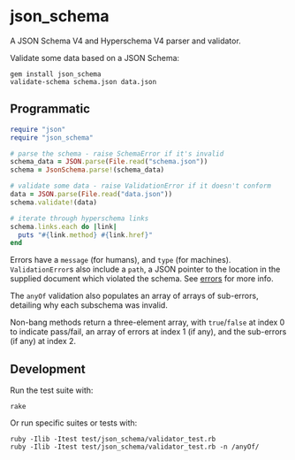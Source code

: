 # json_schema

A JSON Schema V4 and Hyperschema V4 parser and validator.

Validate some data based on a JSON Schema:

```
gem install json_schema
validate-schema schema.json data.json
```

## Programmatic

``` ruby
require "json"
require "json_schema"

# parse the schema - raise SchemaError if it's invalid
schema_data = JSON.parse(File.read("schema.json"))
schema = JsonSchema.parse!(schema_data)

# validate some data - raise ValidationError if it doesn't conform
data = JSON.parse(File.read("data.json"))
schema.validate!(data)

# iterate through hyperschema links
schema.links.each do |link|
  puts "#{link.method} #{link.href}"
end
```

Errors have a `message` (for humans), and `type` (for machines).
`ValidationError`s also include a `path`, a JSON pointer to the location in
the supplied document which violated the schema. See [errors](docs/errors.md)
for more info.

The `anyOf` validation also populates an array of arrays of sub-errors, detailing
why each subschema was invalid.

Non-bang methods return a three-element array, with `true`/`false` at index 0
to indicate pass/fail, an array of errors at index 1 (if any), and the sub-errors
(if any) at index 2.

## Development

Run the test suite with:

```
rake
```

Or run specific suites or tests with:

```
ruby -Ilib -Itest test/json_schema/validator_test.rb
ruby -Ilib -Itest test/json_schema/validator_test.rb -n /anyOf/
```
